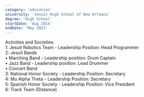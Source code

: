 ```yaml
---
category: 'education'
university: 'Jesuit High School of New Orleans'
degree: 'High School'
startDate: 'Aug 2014'
endDate: 'May 2023'
---
```


Activities and Societies: <br />
1: Jesuit Robotics Team - Leadership Position: Head Programmer <br />
2: Jesuit Bands <br />
•  Marching Band - Leadership position: Drum Captain <br />
• Jazz Band - Leadership position: Lead Drummer <br />
• Concert Band <br />
3: National Honor Society - Leadership Position: Secretary <br />
4: Mu Alpha Theta - Leadership Position: Secretary <br />5: Spanish Honor Society - Leadership Position: Vice President <br />
6: Track Team (Distance)


